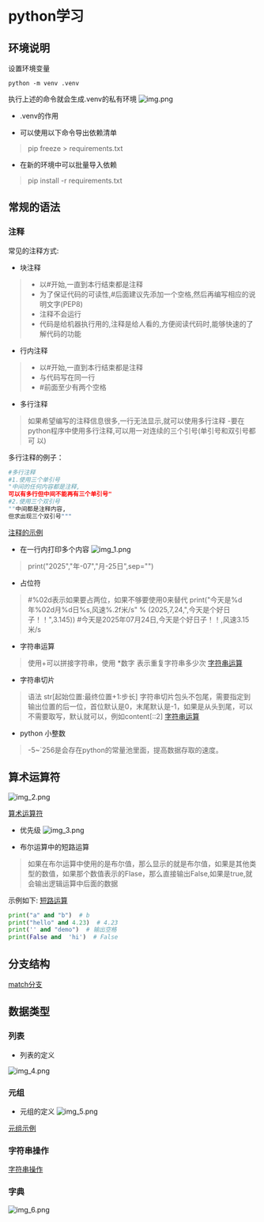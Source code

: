 # python学习
## 环境说明
设置环境变量
```shell
python -m venv .venv
```
执行上述的命令就会生成.venv的私有环境
![img.png](files/img.png)

* .venv的作用


* 可以使用以下命令导出依赖清单
> pip freeze > requirements.txt

* 在新的环境中可以批量导入依赖
>pip install -r requirements.txt


## 常规的语法
### 注释
常见的注释方式:
* 块注释
> - 以#开始,一直到本行结束都是注释  
> - 为了保证代码的可读性,#后面建议先添加一个空格,然后再编写相应的说明文字(PEP8)    
> - 注释不会运行    
> - 代码是给机器执行用的,注释是给人看的,方便阅读代码时,能够快速的了解代码的功能   

* 行内注释
> - 以#开始,一直到本行结束都是注释
> - 与代码写在同一行
> - #前面至少有两个空格

* 多行注释

>如果希望编写的注释信息很多,一行无法显示,就可以使用多行注释
>-要在python程序中使用多行注释,可以用一对连续的三个引号(单引号和双引号都可 以)

多行注释的例子：
```python
#多行注释
#1.使用三个单引号
"中间的任何内容都是注释,
可以有多行但中间不能再有三个单引号"
#2.使用三个双引号
""中间都是注释内容,
但求出现三个双引号"""
```
[注释的示例](chapter1/comment.py)


* 在一行内打印多个内容
![img_1.png](files/img_1.png)
>print("2025","年-07","月-25日",sep="")

* 占位符
>#%02d表示如果要占两位，如果不够要使用0来替代
> print("今天是%d年%02d月%d日%s,风速%.2f米/s" % (2025,7,24,",今天是个好日子！！",3.145)) #今天是2025年07月24日,今天是个好日子！！,风速3.15米/s

* 字符串运算
> 使用+可以拼接字符串，使用 *数字 表示重复字符串多少次
[字符串运算](chapter2/strVariable.py)

* 字符串切片
> 语法 str[起始位置:最终位置+1:步长]
> 字符串切片包头不包尾，需要指定到输出位置的后一位，首位默认是0，末尾默认是-1，如果是从头到尾，可以不需要取写，默认就可以，例如content[::2]
[字符串运算](chapter2/strVariable.py)


* python 小整数
> -5~`256是会存在python的常量池里面，提高数据存取的速度。


## 算术运算符

![img_2.png](files/img_2.png)


[算术运算符](chapter3/calculate.py)


* 优先级
![img_3.png](files/img_3.png)


* 布尔运算中的短路运算
> 如果在布尔运算中使用的是布尔值，那么显示的就是布尔值，如果是其他类型的数值，如果那个数值表示的Flase，那么直接输出False,如果是true,就会输出逻辑运算中后面的数据

示例如下:
[短路运算](chapter3/boolcalculate.py)
```python
print("a" and "b")  # b
print("hello" and 4.23)  # 4.23
print('' and "demo")  # 输出空格
print(False and  'hi')  # False
```

## 分支结构

[match分支](chapter4/matchCondition.py)




## 数据类型

### 列表
* 列表的定义

![img_4.png](files/img_4.png)

### 元组
* 元组的定义
![img_5.png](files/img_5.png)

[元组示例](chapter6/tupleTest.py)



### 字符串操作

[字符串操作](chapter6/StrTest.py)



### 字典

![img_6.png](files/img_6.png)



